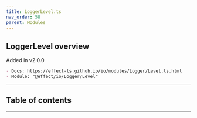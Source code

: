 ```yaml
---
title: LoggerLevel.ts
nav_order: 58
parent: Modules
---
```


## LoggerLevel overview

Added in v2.0.0

```md
- Docs: https://effect-ts.github.io/io/modules/Logger/Level.ts.html
- Module: "@effect/io/Logger/Level"
```

---

<h2 class="text-delta">Table of contents</h2>

---
